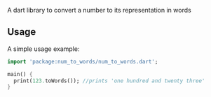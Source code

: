 A dart library to convert a number to its representation in words

## Usage

A simple usage example:

```dart
import 'package:num_to_words/num_to_words.dart';

main() {
  print(123.toWords()); //prints 'one hundred and twenty three'
}
```